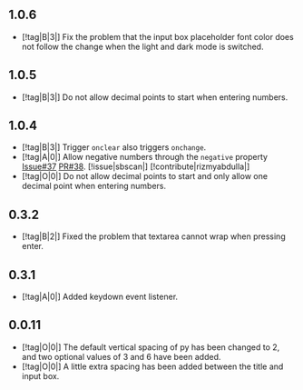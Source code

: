 ## 1.0.6

- [!tag|B|3|] Fix the problem that the input box placeholder font color does not follow the change when the light and dark mode is switched.

## 1.0.5

- [!tag|B|3|] Do not allow decimal points to start when entering numbers.

## 1.0.4

- [!tag|B|3|] Trigger `onclear` also triggers `onchange`.
- [!tag|A|0|] Allow negative numbers through the `negative` property [Issue#37](https://github.com/any-tdf/stdf/issues/37) [PR#38](https://github.com/any-tdf/stdf/pull/38). [!issue|sbscan|] [!contribute|rizmyabdulla|]
- [!tag|O|0|] Do not allow decimal points to start and only allow one decimal point when entering numbers.

## 0.3.2

- [!tag|B|2|] Fixed the problem that textarea cannot wrap when pressing enter.

## 0.3.1

- [!tag|A|0|] Added keydown event listener.

## 0.0.11

- [!tag|O|0|] The default vertical spacing of py has been changed to 2, and two optional values of 3 and 6 have been added.
- [!tag|O|0|] A little extra spacing has been added between the title and input box.
